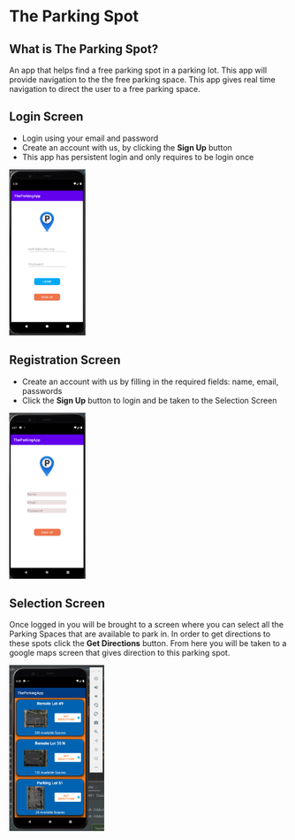 The Parking Spot
=================

What is The Parking Spot?
---------------

An app that helps find a free parking spot in a parking lot. This app will provide navigation to the the free parking space. This app gives real time navigation to direct the user to a free parking space.

Login Screen
-------------------

- Login using your email and password
- Create an account with us, by clicking the **Sign Up** button
- This app has persistent login and only requires to be login once

<img src="/gifs/login_screen.PNG" height=300>


Registration Screen 
------------------------------

- Create an account with us by filling in the required fields: name, email, passwords
- Click the **Sign Up** button to login and be taken to the Selection Screen

<img src="/gifs/signup_screen.PNG" height=300>


Selection Screen
------------------------------

Once logged in you will be brought to a screen where you can select all the Parking Spaces that are available to park in. In order to get directions to these spots click the **Get Directions** button. From here you will be taken to a google maps screen that gives direction to this parking spot.

<img src="/gifs/selection_screen.PNG" height=300>
